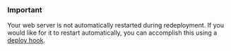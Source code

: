 ### Important

Your web server is not automatically restarted during redeployment. If you would like for it to restart automatically, you can accomplish this using a [deploy hook](#).



